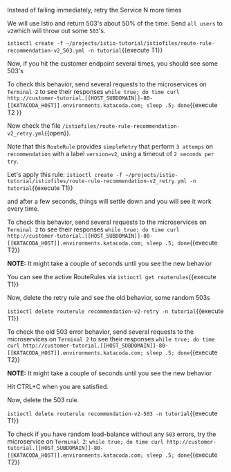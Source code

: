 Instead of failing immediately, retry the Service N more times

We will use Istio and return 503's about 50% of the time. Send `all users` to `v2`which will throw out some `503`'s.

`istioctl create -f ~/projects/istio-tutorial/istiofiles/route-rule-recommendation-v2_503.yml -n tutorial`{{execute T1}}

Now, if you hit the customer endpoint several times, you should see some 503's

To check this behavior, send several requests to the microservices on `Terminal 2` to see their responses
`while true; do time curl http://customer-tutorial.[[HOST_SUBDOMAIN]]-80-[[KATACODA_HOST]].environments.katacoda.com; sleep .5; done`{{execute T2 }}

Now check the file `/istiofiles/route-rule-recommendation-v2_retry.yml`{{open}}.

Note that this `RouteRule` provides `simpleRetry` that perform `3 attemps` on `recommendation` with a label `version=v2`, using a timeout of `2 seconds per try`.

Let's apply this rule: `istioctl create -f ~/projects/istio-tutorial/istiofiles/route-rule-recommendation-v2_retry.yml -n tutorial`{{execute T1}}

and after a few seconds, things will settle down and you will see it work every time.

To check this behavior, send several requests to the microservices on `Terminal 2` to see their responses
`while true; do time curl http://customer-tutorial.[[HOST_SUBDOMAIN]]-80-[[KATACODA_HOST]].environments.katacoda.com; sleep .5; done`{{execute T2}}

**NOTE:** It might take a couple of seconds until you see the new behavior

You can see the active RouteRules via `istioctl get routerules`{{execute T1}}

Now, delete the retry rule and see the old behavior, some random 503s

`istioctl delete routerule recommendation-v2-retry -n tutorial`{{execute T1}}

To check the old 503 error behavior, send several requests to the microservices on `Terminal 2` to see their responses
`while true; do time curl http://customer-tutorial.[[HOST_SUBDOMAIN]]-80-[[KATACODA_HOST]].environments.katacoda.com; sleep .5; done`{{execute T2}}

**NOTE:** It might take a couple of seconds until you see the new behavior

Hit CTRL+C when you are satisfied.

Now, delete the 503 rule.

`istioctl delete routerule recommendation-v2-503 -n tutorial`{{execute T1}}

To check if you have random load-balance without any `503` errors, try the microservice on `Terminal 2`: `while true; do time curl http://customer-tutorial.[[HOST_SUBDOMAIN]]-80-[[KATACODA_HOST]].environments.katacoda.com; sleep .5; done`{{execute T2}}
